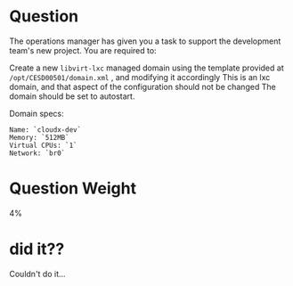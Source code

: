 
# Question

The operations manager has given you a task to support the development team's new project. You are required to:

Create a new `libvirt-lxc` managed domain using the template provided at `/opt/CESD00501/domain.xml` , and modifying it accordingly
This is an lxc domain, and that aspect of the configuration should not be changed
The domain should be set to autostart.

Domain specs:

    Name: `cloudx-dev`
    Memory: `512MB`
    Virtual CPUs: `1`
    Network: `br0`

# Question Weight

4%

# did it??

Couldn't do it...

